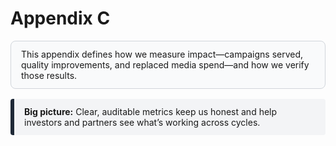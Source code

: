 # Appendix C

<div style="border:1px solid #d1d5db; background-color:#f9fafb; padding:12px 16px; border-radius:8px; margin:16px 0;">
  This appendix defines how we measure impact—campaigns served, quality improvements, and replaced media spend—and how we verify those results.
</div>
<div style="border-left:6px solid #1f2937; background-color:#f3f4f6; padding:12px 16px; border-radius:4px; margin:16px 0;">
  <strong>Big picture:</strong> Clear, auditable metrics keep us honest and help investors and partners see what’s working across cycles.
</div>
